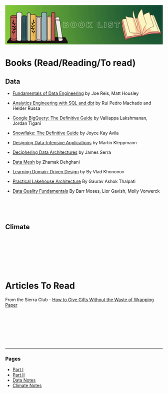 <img src="images/book_readings.gif?raw=true"/>

# Books (Read/Reading/To read)

## Data
- [Fundamentals of Data Engineering](https://www.oreilly.com/library/view/fundamentals-of-data/9781098108298/) by Joe Reis, Matt Housley
- [Analytics Engineering with SQL and dbt](https://learning.oreilly.com/library/view/analytics-engineering-with/9781098142377/) by Rui Pedro Machado and Helder Russa
- [Google BigQuery: The Definitive Guide](https://learning.oreilly.com/library/view/google-bigquery-the/9781492044451/) by Valliappa Lakshmanan, Jordan Tigani
- [Snowflake: The Definitive Guide](https://learning.oreilly.com/library/view/snowflake-the-definitive/9781098103811/) by Joyce Kay Avila


- [Designing Data-Intensive Applications](https://learning.oreilly.com/library/view/designing-data-intensive-applications/9781491903063/) by Martin Kleppmann
- [Deciphering Data Architectures](https://learning.oreilly.com/library/view/deciphering-data-architectures/9781098150754/) by James Serra
- [Data Mesh](https://learning.oreilly.com/library/view/data-mesh/9781492092384/) by Zhamak Dehghani
- [Learning Domain-Driven Design](https://learning.oreilly.com/library/view/learning-domain-driven-design/9781098100124/) by By Vlad Khononov
- [Practical Lakehouse Architecture](https://learning.oreilly.com/library/view/practical-lakehouse-architecture/9781098153007/) By Gaurav Ashok Thalpati

  
- [Data Quality Fundamentals](https://learning.oreilly.com/library/view/data-quality-fundamentals/9781098112035/) By Barr Moses, Lior Gavish, Molly Vorwerck

<br>
<br>
<br>

## Climate

<br>
<br>
<br>
<br>
<br>
<br>

# Articles To Read
From the Sierra Club - [How to Give Gifts Without the Waste of Wrapping Paper](https://www.sierraclub.org/sierra/how-give-gifts-without-waste-wrapping-paper?promoid=701Po00000Z2lDDIAZ)

<br>
<br>
<br>
<br>
<br>
<br>

---
### Pages 
- [Part I](/index.md)
- [Part II](/more_data_projects.md)
- [Data Notes](/data_notes.md)
- [Climate Notes](/climate_notes.md)
